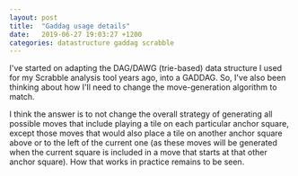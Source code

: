 ```yaml
---
layout: post
title:  "Gaddag usage details"
date:   2019-06-27 19:03:27 +1200
categories: datastructure gaddag scrabble
---
```

I've started on adapting the DAG/DAWG (trie-based) data structure I used for my Scrabble analysis tool years ago, into a GADDAG. So, I've also been thinking about how I'll need to change the move-generation algorithm to match.

I think the answer is to not change the overall strategy of generating all possible moves that include playing a tile on each particular anchor square, except those moves that would also place a tile on another anchor square above or to the left of the current one (as these moves will be generated when the current square is included in a move that starts at that other anchor square). How that works in practice remains to be seen.
